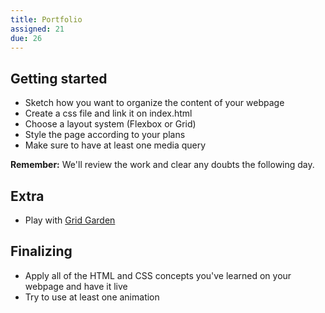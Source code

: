 ```yaml
---
title: Portfolio
assigned: 21
due: 26
---
```


Getting started
---------------

- Sketch how you want to organize the content of your webpage
- Create a css file and link it on index.html
- Choose a layout system (Flexbox or Grid)
- Style the page according to your plans
- Make sure to have at least one media query

**Remember:** We'll review the work and clear any doubts the following day.

Extra
-----

- Play with [Grid Garden](https://cssgridgarden.com/)


Finalizing
----------

- Apply all of the HTML and CSS concepts you've learned on your webpage and have it live
- Try to use at least one animation
